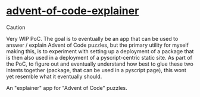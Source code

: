 # [advent-of-code-explainer](https://github.com/Skenvy/advent-of-code-explainer)

> [!CAUTION]
> Very WIP PoC. The goal is to eventually be an app that can be used to answer / explain Advent of Code puzzles, but the primary utility for myself making this, is to experiment with setting up a deployment of a package that is then also used in a deployment of a pyscript-centric static site. As part of the PoC, to figure out and eventually understand how best to glue these two intents together (package, that can be used in a pyscript page), this wont yet resemble what it eventually should.

An "explainer" app for "Advent of Code" puzzles.
